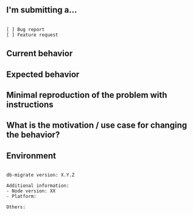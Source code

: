 ## I'm submitting a...
<!-- Check one of the following options with "x" -->
<pre><code>
[ ] Bug report  <!-- Please search GitHub for a similar issue or PR before submitting -->
[ ] Feature request
</code></pre>

## Current behavior
<!-- Describe how the issue manifests. -->


## Expected behavior
<!-- Describe what the desired behavior would be. -->


## Minimal reproduction of the problem with instructions

## What is the motivation / use case for changing the behavior?
<!-- Describe the motivation or the concrete use case. -->


## Environment

<pre><code>
db-migrate version: X.Y.Z

Additional information:
- Node version: XX  <!-- run `node --version` -->
- Platform:  <!-- Mac, Linux, Windows -->

Others:
<!-- Anything else relevant?  Operating system version, IDE, package manager, HTTP server, ... -->
</code></pre>
